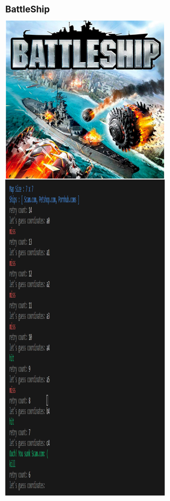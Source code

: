 # BattleShip
<div align="center">
<img src="https://github.com/caunhach/BattleShip/blob/main/battleship12-1648165141832.jpg" width="500" height="500">
</div>
<img src="https://github.com/caunhach/BattleShip/blob/main/scam.png" width="800" height=1000">
